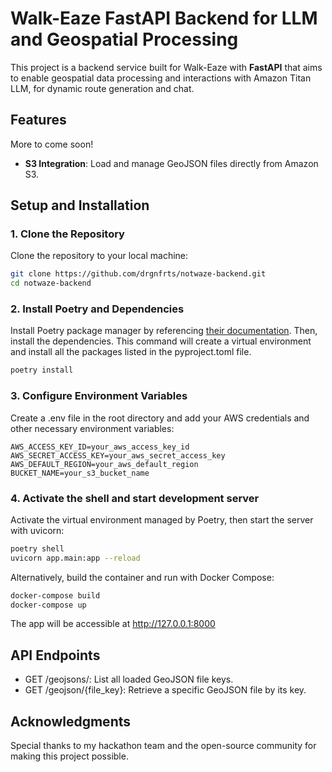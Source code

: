 # Walk-Eaze FastAPI Backend for LLM and Geospatial Processing

This project is a backend service built for Walk-Eaze with **FastAPI** that aims to enable geospatial data processing and interactions with Amazon Titan LLM, for dynamic route generation and chat.


## Features

More to come soon!

- **S3 Integration**: Load and manage GeoJSON files directly from Amazon S3.


## Setup and Installation

### 1. Clone the Repository

Clone the repository to your local machine:

```bash
git clone https://github.com/drgnfrts/notwaze-backend.git
cd notwaze-backend
```

### 2. Install Poetry and Dependencies

Install Poetry package manager by referencing [their documentation](https://python-poetry.org/docs/#installation). Then, install the dependencies. This command will create a virtual environment and install all the packages listed in the pyproject.toml file.

```bash
poetry install
```
### 3. Configure Environment Variables

Create a .env file in the root directory and add your AWS credentials and other necessary environment variables:

```plaintext
AWS_ACCESS_KEY_ID=your_aws_access_key_id
AWS_SECRET_ACCESS_KEY=your_aws_secret_access_key
AWS_DEFAULT_REGION=your_aws_default_region
BUCKET_NAME=your_s3_bucket_name
```

### 4. Activate the shell and start development server
Activate the virtual environment managed by Poetry, then start the server with uvicorn:


```bash
poetry shell
uvicorn app.main:app --reload
```

Alternatively, build the container and run with Docker Compose:

```bash
docker-compose build
docker-compose up
```

The app will be accessible at http://127.0.0.1:8000

## API Endpoints
- GET /geojsons/: List all loaded GeoJSON file keys.
- GET /geojson/{file_key}: Retrieve a specific GeoJSON file by its key.

## Acknowledgments
Special thanks to my hackathon team and the open-source community for making this project possible.
